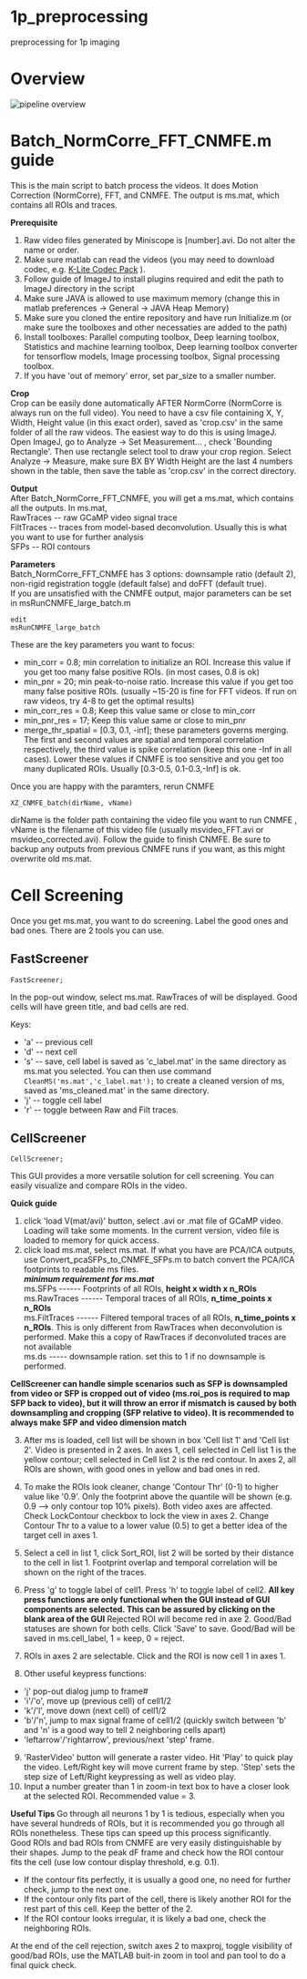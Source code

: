 # 1p_preprocessing
preprocessing for 1p imaging
# Overview ##
![pipeline overview](https://github.com/hsingchien/1p_preprocessing/blob/master/pipeline_overview.png)

# Batch_NormCorre_FFT_CNMFE.m guide ##
This is the main script to batch process the videos. It does Motion Correction (NormCorre), FFT, and CNMFE. The output is ms.mat, which contains all ROIs and traces. 

**Prerequisite**
1. Raw video files generated by Miniscope is [number].avi. Do not alter the name or order.
2. Make sure matlab can read the videos (you may need to download codec, e.g. [K-Lite Codec Pack](https://codecguide.com/download_kl.htm) ). 
3. Follow guide of ImageJ to install plugins required and edit the path to ImageJ directory in the script
4. Make sure JAVA is allowed to use maximum memory (change this in matlab preferences -> General -> JAVA Heap Memory)
5. Make sure you cloned the entire repository and have run Initialize.m (or make sure the toolboxes and other necessaties are added to the path)
6. Install toolboxes: Parallel computing toolbox, Deep learning toolbox, Statistics and machine learning toolbox, Deep learning toolbox converter for tensorflow models, Image processing toolbox, Signal processing toolbox.
7. If you have 'out of memory' error, set par_size to a smaller number.

**Crop**  
Crop can be easily done automatically AFTER NormCorre (NormCorre is always run on the full video). You need to have a csv file containing X, Y, Width, Height value (in this exact order), saved as 'crop.csv' in the same folder of all the raw videos. The easiest way to do this is using ImageJ. Open ImageJ, go to Analyze -> Set Measurement... , check 'Bounding Rectangle'. Then use rectangle select tool to draw your crop region. Select Analyze -> Measure, make sure BX BY Width Height are the last 4 numbers shown in the table, then save the table as 'crop.csv' in the correct directory. 

**Output**  
After Batch_NormCorre_FFT_CNMFE, you will get a ms.mat, which contains all the outputs. In ms.mat,  
RawTraces -- raw GCaMP video signal trace  
FiltTraces -- traces from model-based deconvolution. Usually this is what you want to use for further analysis  
SFPs -- ROI contours  

**Parameters**   
Batch_NormCorre_FFT_CNMFE has 3 options: downsample ratio (default 2), non-rigid registration toggle (default false) and doFFT (default true).  
If you are unsatisfied with the CNMFE output, major parameters can be set in msRunCNMFE_large_batch.m <p><code>edit msRunCNMFE_large_batch</code></p>
These are the key parameters you want to focus:
- min_corr = 0.8; min correlation to initialize an ROI. Increase this value if you get too many false positive ROIs. (in most cases, 0.8 is ok)
- min_pnr = 20; min peak-to-noise ratio. Increase this value if you get too many false positive ROIs. (usually ~15-20 is fine for FFT videos. If run on raw videos, try 4-8 to get the optimal results)
- min_corr_res = 0.8; Keep this value same or close to min_corr
- min_pnr_res = 17; Keep this value same or close to min_pnr
- merge_thr_spatial = [0.3, 0.1, -inf]; these parameters governs merging. The first and second values are spatial and temporal correlation respectively, the third value is spike correlation (keep this one -Inf in all cases). Lower these values if CNMFE is too sensitive and you get too many duplicated ROIs. Usually [0.3-0.5, 0.1-0.3,-Inf] is ok.   

Once you are happy with the paramters, rerun CNMFE <p><code>XZ_CNMFE_batch(dirName, vName)</code></p> dirName is the folder path containing the video file you want to run CNMFE , vName is the filename of this video file (usually msvideo_FFT.avi or msvideo_corrected.avi). Follow the guide to finish CNMFE. Be sure to backup any outputs from previous CNMFE runs if you want, as this might overwrite old ms.mat. 

# Cell Screening ##
Once you get ms.mat, you want to do screening. Label the good ones and bad ones.
There are 2 tools you can use.
## FastScreener
<p><code>FastScreener;</code></p>
In the pop-out window, select ms.mat. RawTraces of will be displayed. Good cells will have green title, and bad cells are red.


Keys: 
- 'a' -- previous cell    
- 'd' -- next cell    
- 's' -- save, cell label is saved as 'c_label.mat' in the same directory as ms.mat you selected. You can then use command <code>CleanMS('ms.mat','c_label.mat');</code> to create a cleaned version of ms, saved as 'ms_cleaned.mat' in the same directory.   
- 'j' -- toggle cell label 
- 'r' -- toggle between Raw and Filt traces.   

## CellScreener
<p><code>CellScreener;</code></p>
This GUI provides a more versatile solution for cell screening. You can easily visualize and compare ROIs in the video.

**Quick guide**  
1. click 'load V(mat/avi)' button, select .avi or .mat file of GCaMP video. Loading will take some moments. In the current version, video file is loaded to memory for quick access.  
2. click load ms.mat, select ms.mat. If what you have are PCA/ICA outputs, use Convert_pcaSFPs_to_CNMFE_SFPs.m to batch convert the PCA/ICA footprints to readable ms files.   
***minimum requirement for ms.mat***  
ms.SFPs ------ Footprints of all ROIs, **height x width x n_ROIs**  
ms.RawTraces ------ Temporal traces of all ROIs, **n_time_points x n_ROIs**  
ms.FiltTraces ------ Filtered temporal traces of all ROIs, **n_time_points x n_ROIs**. This is only different from RawTraces when deconvolution is performed. Make this a copy of RawTraces if deconvoluted traces are not available  
ms.ds ----- downsample ration. set this to 1 if no downsample is performed.   

**CellScreener can handle simple scenarios such as SFP is downsampled from video or SFP is cropped out of video (ms.roi_pos is required to map SFP back to video), but it will throw an error if mismatch is caused by both downsampling and cropping (SFP relative to video). It is recommended to always make SFP and video dimension match**  

3. After ms is loaded, cell list will be shown in box 'Cell list 1' and 'Cell list 2'. Video is presented in 2 axes. In axes 1, cell selected in Cell list 1 is the yellow contour; cell selected in Cell list 2 is the red contour. In axes 2, all ROIs are shown, with good ones in yellow and bad ones in red.  

4. To make the ROIs look cleaner, change 'Contour Thr' (0-1) to higher value like '0.9'. Only the footprint above the quantile will be shown (e.g. 0.9 --> only contour top 10% pixels). Both video axes are affected. Check LockContour checkbox to lock the view in axes 2. Change Contour Thr to a value to a lower value (0.5) to get a better idea of the target cell in axes 1.  

5. Select a cell in list 1, click Sort_ROI, list 2 will be sorted by their distance to the cell in list 1. Footprint overlap and temporal correlation will be shown on the right of the traces. 

6. Press 'g' to toggle label of cell1. Press 'h' to toggle label of cell2. **All key press functions are only functional when the GUI instead of GUI components are selected. This can be assured by clicking on the blank area of the GUI** Rejected ROI will become red in axe 2. Good/Bad statuses are shown for both cells. Click 'Save' to save. Good/Bad will be saved in ms.cell_label, 1 = keep, 0 = reject.
7. ROIs in axes 2 are selectable. Click and the ROI is now cell 1 in axes 1. 
8.  Other useful keypress functions:  
- 'j' pop-out dialog jump to frame#  
- 'i'/'o', move up (previous cell) of cell1/2
- 'k'/'l', move down (next cell) of cell1/2
- 'b'/'n', jump to max signal frame of cell1/2 (quickly switch between 'b' and 'n' is a good way to tell 2 neighboring cells apart)
- 'leftarrow'/'rightarrow', previous/next 'step' frame.
9. 'RasterVideo' button will generate a raster video. Hit 'Play' to quick play the video. Left/Right key will move current frame by step. 'Step' sets the step size of Left/Right keypressing as well as video play.
10. Input a number greater than 1 in zoom-in text box to have a closer look at the selected ROI. Recommended value = 3. 

**Useful Tips**
Go through all neurons 1 by 1 is tedious, especially when you have several hundreds of ROIs, but it is recommended you go through all ROIs nonetheless. These tips can speed up this process significantly.  
Good ROIs and bad ROIs from CNMFE are very easily distinguishable by their shapes. Jump to the peak dF frame and check how the ROI contour fits the cell (use low contour display threshold, e.g. 0.1). 
* If the contour fits perfectly, it is usually a good one, no need for further check, jump to the next one. 
* If the contour only fits part of the cell, there is likely another ROI for the rest part of this cell. Keep the better of the 2. 
* If the ROI contour looks irregular, it is likely a bad one, check the neighboring ROIs.


At the end of the cell rejection, switch axes 2 to maxproj, toggle visibility of good/bad ROIs, use the MATLAB buit-in zoom in tool and pan tool to do a final quick check. 


 
